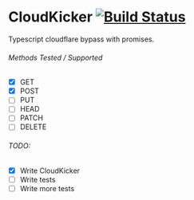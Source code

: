 # CloudKicker [![Build Status](https://travis-ci.org/jrjparks/cloudkicker.svg?branch=master)](https://travis-ci.org/jrjparks/cloudkicker)
Typescript cloudflare bypass with promises.

###### Methods Tested / Supported
- [x] GET
- [x] POST
- [ ] PUT
- [ ] HEAD
- [ ] PATCH
- [ ] DELETE

###### TODO:
- [x] Write CloudKicker
- [ ] Write tests
- [ ] Write more tests
